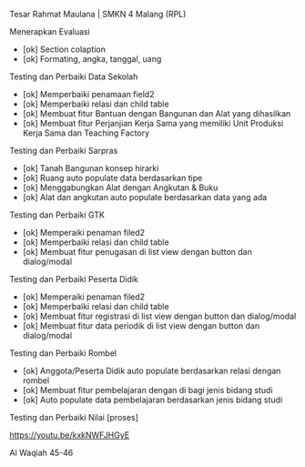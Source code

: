 Tesar Rahmat Maulana | SMKN 4 Malang (RPL)

Menerapkan Evaluasi
- [ok] Section colaption
- [ok] Formating, angka, tanggal, uang

Testing dan Perbaiki Data Sekolah
- [ok] Memperbaiki penamaan field2
- [ok] Memperbaiki relasi dan child table
- [ok] Membuat fitur Bantuan dengan Bangunan dan Alat yang dihasilkan
- [ok] Membuat fitur Perjanjian Kerja Sama yang memiliki Unit Produksi Kerja Sama dan Teaching Factory

Testing dan Perbaiki Sarpras
- [ok] Tanah Bangunan konsep hirarki
- [ok] Ruang auto populate data berdasarkan tipe
- [ok] Menggabungkan Alat dengan Angkutan & Buku
- [ok] Alat dan angkutan auto populate berdasarkan data yang ada

Testing dan Perbaiki GTK
- [ok] Memperaiki penaman filed2 
- [ok] Memperbaiki relasi dan child table
- [ok] Membuat fitur penugasan di list view dengan button dan dialog/modal

Testing dan Perbaiki Peserta Didik
- [ok] Memperaiki penaman filed2 
- [ok] Memperbaiki relasi dan child table
- [ok] Membuat fitur registrasi di list view dengan button dan dialog/modal
- [ok] Membuat fitur data periodik di list view dengan button dan dialog/modal

Testing dan Perbaiki Rombel
- [ok] Anggota/Peserta Didik auto populate berdasarkan relasi dengan rombel 
- [ok] Membuat fitur pembelajaran dengan di bagi jenis bidang studi
- [ok] Auto populate data pembelajaran berdasarkan jenis bidang studi

Testing dan Perbaiki Nilai [proses]

https://youtu.be/kxkNWFJHGyE

Al Waqiah 45-46